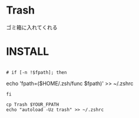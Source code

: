 # Trash

ゴミ箱に入れてくれる

# INSTALL

```

# if [-n !$fpath]; then

```
echo 'fpath=($HOME/.zsh/func $fpath)' >> ~/.zshrc
```
fi

cp Trash $YOUR_FPATH
echo "autoload -Uz trash" >> ~/.zshrc
```

